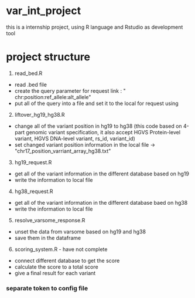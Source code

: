 # var_int_project
this is a internship project, using R language and Rstudio as development tool

# project structure

1. read_bed.R
  - read .bed file
  - create the query parameter for request link : " chr:position:ref_allele:alt_allele"
  - put all of the query into a file and set it to the local for request using 
  
2. liftover_hg19_hg38.R
  - change all of the variant position in hg19 to hg38 (this code based on 4-part genomic variant specification, it also accept HGVS Protein-level variant, HGVS DNA-level variant, rs_id, variant_id)
  - set changed variant position information in the local file -> "chr17_position_varriant_array_hg38.txt"
  
3. hg19_request.R
  - get all of the variant information in the different database based on hg19
  - write the information to local file
  
4. hg38_request.R
  - get all of the variant information in the different database baed on hg38
  - write the information to local file
 
5. resolve_varsome_response.R
  - unset the data from varsome based on hg19 and hg38
  - save them in the dataframe

6. scoring_system.R - have not complete
  - connect different database to get the score
  - calculate the score to a total score
  - give a final result for each variant

### separate token to config file